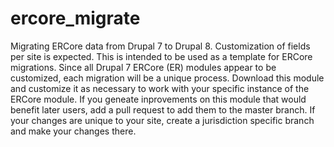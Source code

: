 # ercore_migrate
Migrating ERCore data from Drupal 7 to Drupal 8. Customization of fields per site is expected.
This is intended to be used as a template for ERCore migrations. Since all Drupal 7 ERCore (ER) modules appear to be
customized, each migration will be a unique process. Download this module and customize it as necessary to work with your
specific instance of the ERCore module. If you geneate inprovements on this module that would benefit later users, add a 
pull request to add them to the master branch. If your changes are unique to your site, create a jurisdiction specific branch
and make your changes there.
